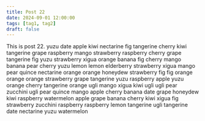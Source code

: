 ```yaml
---
title: Post 22
date: 2024-09-01 12:00:00
tags: [tag1, tag2]
draft: false
---
```

This is post 22.
yuzu
date
apple
kiwi
nectarine
fig
tangerine
cherry
kiwi
tangerine
grape
raspberry
mango
strawberry
raspberry
cherry
grape
tangerine
fig
yuzu
strawberry
xigua
orange
banana
fig
cherry
mango
banana
pear
cherry
yuzu
lemon
lemon
elderberry
strawberry
xigua
mango
pear
quince
nectarine
orange
orange
honeydew
strawberry
fig
fig
orange
orange
orange
strawberry
grape
tangerine
yuzu
raspberry
apple
yuzu
orange
cherry
tangerine
orange
ugli
mango
xigua
kiwi
ugli
ugli
pear
zucchini
ugli
pear
quince
mango
apple
cherry
banana
date
grape
honeydew
kiwi
raspberry
watermelon
apple
grape
banana
cherry
kiwi
xigua
fig
strawberry
zucchini
raspberry
raspberry
lemon
tangerine
ugli
tangerine
date
nectarine
yuzu
watermelon
